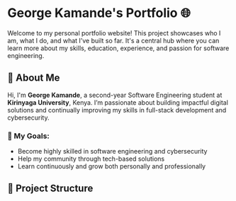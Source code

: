 # George Kamande's Portfolio 🌐

Welcome to my personal portfolio website! This project showcases who I am, what I do, and what I’ve built so far. It's a central hub where you can learn more about my skills, education, experience, and passion for software engineering.

## 🚀 About Me

Hi, I'm **George Kamande**, a second-year Software Engineering student at **Kirinyaga University**, Kenya. I’m passionate about building impactful digital solutions and continually improving my skills in full-stack development and cybersecurity.

### 💼 My Goals:
- Become highly skilled in software engineering and cybersecurity
- Help my community through tech-based solutions
- Learn continuously and grow both personally and professionally

## 📁 Project Structure

